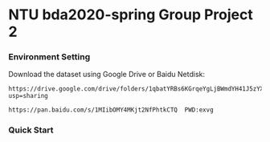 # NTU bda2020-spring Group Project 2  

### Environment Setting  
Download the dataset using Google Drive or Baidu Netdisk:

```
https://drive.google.com/drive/folders/1qbatYRBs6KGrqeYgLjBWmdYH41J5zYXi?usp=sharing
```
  
```
https://pan.baidu.com/s/1MIibOMY4MKjt2NfPhtkCTQ  PWD:exvg
```
  
### Quick Start



